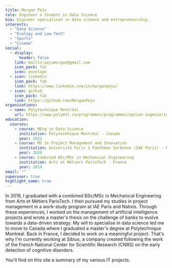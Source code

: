 ```yaml
---
title: Morgan Péju
role: Engineer x Student in Data Science
bio: Engineer specialised in data science and entrepreneurship.
interests:
  - "Data Science"
  - "Ecology and Low-Tech"
  - "Sports"
  - "Cinema"
social:
  - display:
      header: false
    link: mailto:pejumorgan@gmail.com
    icon_pack: fas
    icon: envelope
  - icon: linkedin
    icon_pack: fab
    link: https://www.linkedin.com/in/morganpeju/
  - icon: github
    icon_pack: fab
    link: https://github.com/MorganPeju
organizations:
  - name: Polytechnique Montréal
    url: https://www.polymtl.ca/programmes/programmes/option-ingenierie-et-analytique-des-donnees
education:
  courses:
    - course: MEng in Data Science
      institution: Polytechnique Montréal - Canada
      year: 2022
    - course: MS in Project Management and Innovation
      institution: Université Paris 1 Panthéon Sorbonne (IAE Paris) - France
      year: 2020
    - course: Combined BSc/MSc in Mechanical Engineering
      institution: Arts et Métiers ParisTech - France
      year: 2019
email: ""
superuser: true
highlight_name: true
---
```

In 2019, I graduated with a combined BSc/MSc in Mechanical Engineering from Arts et Métiers ParisTech. I then pursued my studies in project management in a work-study program at IAE Paris and Natixis. Through these experiences, I worked on the management of artificial intelligence projects and wrote a master's thesis on the challenge of banks to evolve towards a data-driven strategy. 
My will to specialise in data science led me to move to Canada where I graduated a master's degree at Polytechnique Montreal. Back in France, I decided to work on a meaningful project. That's why I'm currently working at Sibius, a company created following the work of the French National Center for Scientific Research (CNRS) on the early detection of cognitive disorders.

You'll find on this site a summary of my various IT projects.
